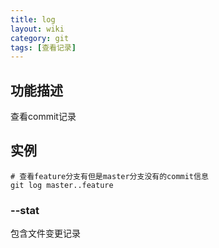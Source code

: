 ```yaml
---
title: log
layout: wiki
category: git
tags: [查看记录]
---
```


## 功能描述

查看commit记录

## 实例

~~~Text
# 查看feature分支有但是master分支没有的commit信息
git log master..feature
~~~

### --stat

包含文件变更记录

